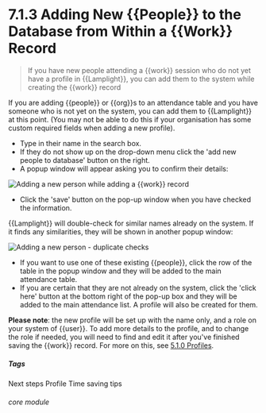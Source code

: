# 7.1.3 <i class="fas fa-hammer"></i> Adding New {{People}} to the Database from Within a {{Work}} Record

> If you have new people attending a {{work}} session who do not yet have a profile in {{Lamplight}}, you can add them to the system  while creating the {{work}} record



If you are adding {{people}} or {{org}}s to an attendance table and you have someone who is not yet on the system, you can add them to {{Lamplight}} at this point. (You may not be able to do this if your organisation has some custom required fields when adding a new profile). 
- Type in their name in the search box.
- If they do not show up on the drop-down menu click the 'add new people to database' button on the right. 
- A popup window will appear asking you to confirm their details:

![Adding a new person while adding a {{work}} record](57a.png)

- Click the 'save' button on the pop-up window when you have checked the information.

{{Lamplight}} will double-check for similar names already on the system. If it finds any similarities, they will be shown in another popup window:

![Adding a new person - duplicate checks](57b.png)

- If you want to use one of these existing {{people}}, click the row of the table in the popup window and they will be added to the main attendance table. 
- If you are certain that they are not already on the system, click the 'click here' button at the bottom right of the pop-up box and they will be added to the main attendance list. A profile will also be created for them.

**Please note**: the new profile will be set up with the name only, and a role on your system of {{user}}. To add more details to the profile, and to change the role if needed, you will need to find and edit it after you've finished saving the {{work}} record. For more on this, see [5.1.0 Profiles](/help/index/p/5.1.0).


##### Tags
Next steps
Profile
Time saving tips

###### core module

